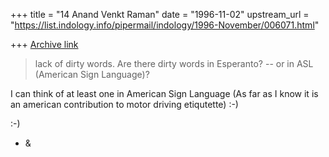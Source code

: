 +++
title = "14 Anand Venkt Raman"
date = "1996-11-02"
upstream_url = "https://list.indology.info/pipermail/indology/1996-November/006071.html"

+++
[Archive link](https://list.indology.info/pipermail/indology/1996-November/006071.html)

>lack of dirty words.  Are there dirty 
>words in Esperanto?  -- or in ASL
>(American Sign Language)?

I can  think of at least one in American Sign Language  (As far as I know
it is an american contribution to motor driving etiqutette) :-)

:-)

- &





